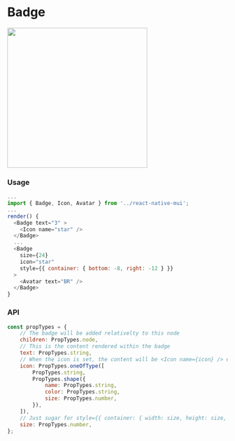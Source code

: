# Badge
<img src="https://raw.githubusercontent.com/kodefox/react-native-mui-demo-app/master/resources/badge-2.png" width="320">

### Usage

```js
...
import { Badge, Icon, Avatar } from '../react-native-mui';
...
render() {
  <Badge text="3" >
    <Icon name="star" />
  </Badge>
  ...
  <Badge
    size={24}
    icon="star"
    style={{ container: { bottom: -8, right: -12 } }}
  >
    <Avatar text="BR" />
  </Badge>
}
```
### API
```js
const propTypes = {
    // The badge will be added relativelty to this node
    children: PropTypes.node,
    // This is the content rendered within the badge
    text: PropTypes.string,
    // When the icon is set, the content will be <Icon name={icon} /> element
    icon: PropTypes.oneOfType([
        PropTypes.string,
        PropTypes.shape({
            name: PropTypes.string,
            color: PropTypes.string,
            size: PropTypes.number,
        }),
    ]),
    // Just sugar for style={{ container: { width: size, height: size, borderRadius: size / 2 }}}
    size: PropTypes.number,
};
```

